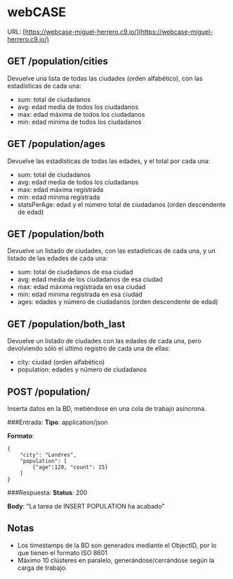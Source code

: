 # webCASE
URL: [https://webcase-miguel-herrero.c9.io/](https://webcase-miguel-herrero.c9.io/)

## GET /population/cities
Devuelve una lista de todas las ciudades (orden alfabético), con las estadísticas de cada una:

- sum: total de ciudadanos
- avg: edad media de todos los ciudadanos
- max: edad máxima de todos los ciudadanos
- min: edad mínima de todos los ciudadanos

## GET /population/ages
Devuelve las estadísticas de todas las edades, y el total por cada una:

- sum: total de ciudadanos
- avg: edad media de todos los ciudadanos
- max: edad máxima registrada
- min: edad mínima registrada
- statsPerAge: edad y el número total de ciudadanos (orden descendente de edad)

## GET /population/both
Devuelve un listado de ciudades, con las estadísticas de cada una, y un listado de las edades de cada una:

- sum: total de ciudadanos de esa ciudad
- avg: edad media de los ciudadanos de esa ciudad
- max: edad máxima registrada en esa ciudad
- min: edad mínima registrada en esa ciudad
- ages: edades y número de ciudadanos (orden descendente de edad)

## GET /population/both_last
Devuelve un listado de ciudades con las edades de cada una, pero devolviendo sólo el último registro de cada una de ellas:

- city: ciudad (orden alfabético)
- population: edades y número de ciudadanos

## POST /population/
Inserta datos en la BD, metiéndose en una cola de trabajo asíncrona.

###Entrada:
**Tipo**: application/json

**Formato**:

    {
    	"city": "Londres",
    	"population": [
			{"age":120, "count": 15}
    	]
	}

###Respuesta:
**Status**: 200

**Body**: "La tarea de INSERT POPULATION ha acabado"

## Notas
- Los timestamps de la BD son generados mediante el ObjectID, por lo que tienen el formato ISO 8601
- Máximo 10 clústeres en paralelo, generándose/cerrándose según la carga de trabajo.